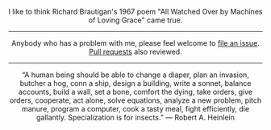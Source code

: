 <div align="center">

I like to think Richard Brautigan's 1967 poem "All Watched Over by Machines of Loving Grace" came true.

---

Anybody who has a problem with me, please feel welcome to [file an issue](https://github.com/egasimus/egasimus/issues). [Pull requests](https://github.com/egasimus/egasimus/pulls) also reviewed.

---

“A human being should be able to change a diaper, plan an invasion, butcher a hog, conn a ship, design a building, write a sonnet, balance accounts, build a wall, set a bone, comfort the dying, take orders, give orders, cooperate, act alone, solve equations, analyze a new problem, pitch manure, program a computer, cook a tasty meal, fight efficiently, die gallantly. Specialization is for insects.”
― Robert A. Heinlein 

</div>
